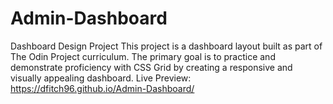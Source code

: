 # Admin-Dashboard
Dashboard Design Project
This project is a dashboard layout built as part of The Odin Project curriculum. The primary goal is to practice and demonstrate proficiency with CSS Grid by creating a responsive and visually appealing dashboard.
Live Preview: https://dfitch96.github.io/Admin-Dashboard/
